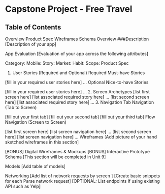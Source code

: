 # Capstone Project - Free Travel

## Table of Contents
Overview
Product Spec
Wireframes
Schema
Overview
###Description
[Description of your app]

App Evaluation
[Evaluation of your app across the following attributes]

Category:
Mobile:
Story:
Market:
Habit:
Scope:
Product Spec
1. User Stories (Required and Optional)
Required Must-have Stories

[fill in your required user stories here]
…
Optional Nice-to-have Stories

[fill in your required user stories here]
…
2. Screen Archetypes
[list first screen here]
[list associated required story here]
…
[list second screen here]
[list associated required story here]
…
3. Navigation
Tab Navigation (Tab to Screen)

[fill out your first tab]
[fill out your second tab]
[fill out your third tab]
Flow Navigation (Screen to Screen)

[list first screen here]
[list screen navigation here]
…
[list second screen here]
[list screen navigation here]
…
Wireframes
[Add picture of your hand sketched wireframes in this section]


[BONUS] Digital Wireframes & Mockups
[BONUS] Interactive Prototype
Schema
[This section will be completed in Unit 9]

Models
[Add table of models]

Networking
[Add list of network requests by screen ]
[Create basic snippets for each Parse network request]
[OPTIONAL: List endpoints if using existing API such as Yelp]
